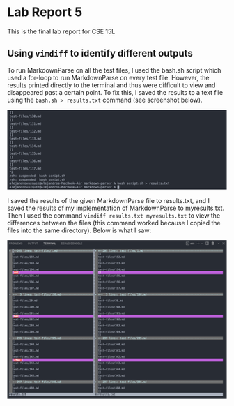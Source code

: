 # Lab Report 5
This is the final lab report for CSE 15L

Using `vimdiff` to identify different outputs
---
To run MarkdownParse on all the test files, I used the bash.sh script which used a for-loop to run MarkdownParse on every test file. However, the results printed directly to the terminal and thus were difficult to view and disappeared past a certain point. To fix this, I saved the results to a text file using the `bash.sh > results.txt` command (see screenshot below).

![screenshot 1](LR5-screenshots/LR5-screenshot1.png)

I saved the results of the given MarkdownParse file to results.txt, and I saved the results of my implementation of MarkdownParse to myresults.txt. Then I used the command `vimdiff results.txt myresults.txt` to view the differences between the files (this command worked because I copied the files into the same directory). Below is what I saw:

![screenshot 2](LR5-screenshots/LR5-screenshot2.png)




